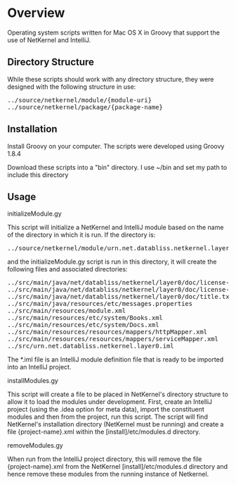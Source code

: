 Overview
=========

Operating system scripts written for Mac OS X in Groovy that support the use of NetKernel and IntelliJ.

Directory Structure
-------------------

While these scripts should work with any directory structure, they were designed with the following structure in use:

<pre>
../source/netkernel/module/{module-uri}
../source/netkernel/package/{package-name}
</pre>

Installation
------------

Install Groovy on your computer. The scripts were developed using Groovy 1.8.4

Download these scripts into a "bin" directory. I use ~/bin and set my path to include this directory

Usage
-----

initializeModule.gy

This script will initialize a NetKernel and IntelliJ module based on the name of the directory in which it is run.
If the directory is:

<pre>
../source/netkernel/module/urn.net.databliss.netkernel.layer0
</pre>

and the initializeModule.gy script is run in this directory, it will create the following files and 
associated directories:

<pre>
../src/main/java/net/databliss/netkernel/layer0/doc/license-commercial.txt
../src/main/java/net/databliss/netkernel/layer0/doc/license-mit.txt
../src/main/java/net/databliss/netkernel/layer0/doc/title.txt
../src/main/java/resources/etc/messages.properties
../src/main/resources/module.xml
../src/main/resources/etc/system/Books.xml
../src/main/resources/etc/system/Docs.xml
../src/main/resources/resources/mappers/httpMapper.xml
../src/main/resources/resources/mappers/serviceMapper.xml
../src/urn.net.databliss.netkernel.layer0.iml
</pre>

The *.iml file is an IntelliJ module definition file that is ready to be imported into an IntelliJ project.


installModules.gy

This script will create a file to be placed in NetKernel's directory structure to allow it to load
the modules under development. 
First, create an IntelliJ project (using the .idea option for meta data), 
import the constituent modules and then from the project, run this script.
The script will find NetKernel's installation directory (NetKernel must be running)
and create a file {project-name}.xml within the [install]/etc/modules.d directory.


removeModules.gy

When run from the IntelliJ project directory, this will remove the file
{project-name}.xml from the NetKernel [install]/etc/modules.d directory
and hence remove these modules from the running instance of Netkernel.
